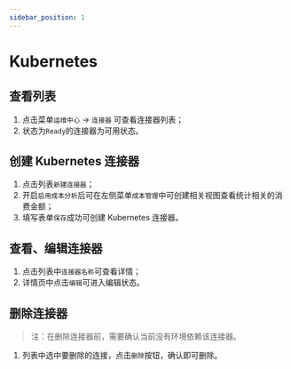 ```yaml
---
sidebar_position: 1
---
```



# Kubernetes

## 查看列表

1. 点击菜单`运维中心` -> `连接器` 可查看连接器列表；
2. 状态为`Ready`的连接器为可用状态。

## 创建 Kubernetes 连接器

1. 点击列表`新建连接器`；
2. 开启`启用成本分析`后可在左侧菜单`成本管理`中可创建相关视图查看统计相关的消费金额；
3. 填写表单`保存`成功可创建 Kubernetes 连接器。

## 查看、编辑连接器

1. 点击列表中`连接器名称`可查看详情；
2. 详情页中点击`编辑`可进入编辑状态。

## 删除连接器

> 注：在删除连接器前，需要确认当前没有环境依赖该连接器。

1. 列表中选中要删除的连接，点击`删除`按钮，确认即可删除。
